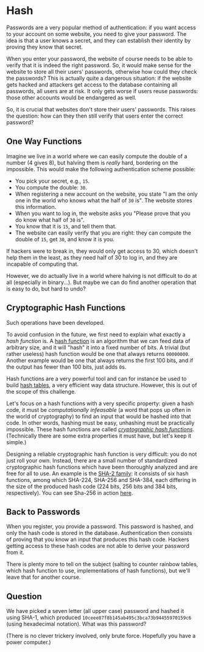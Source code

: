 # Hash

Passwords are a very popular method of authentication: if you want access to your account on some website, you need to give your password.
The idea is that a user knows a secret, and they can establish their identity by proving they know that secret.

When you enter your password, the website of course needs to be able to verify that it is indeed the right password.
So, it would make sense for the website to store all their users' passwords, otherwise how could they check the passwords?
This is actually quite a dangerous situation: if the website gets hacked and attackers get access to the database containing all passwords,
all users are at risk.
It only gets worse if users reuse passwords: those other accounts would be endangered as well.

So, it is crucial that websites don't store their users' passwords.
This raises the question: how can they then still verify that users enter the correct password?

## One Way Functions

Imagine we live in a world where we can easily compute the double of a number (4 gives 8), but halving them is *really* hard, bordering on the impossible.
This would make the following authentication scheme possible:

* You pick your secret, e.g., `15`.
* You compute the double: `30`.
* When registering a new account on the website, you state "I am the only one in the world who knows what the half of `30` is".
  The website stores this information.
* When you want to log in, the website asks you "Please prove that you do know what half of `30` is".
* You know that it is `15`, and tell them that.
* The website can easily verify that you are right: they can compute the double of `15`, get `30`, and know it is you.

If hackers were to break in, they would only get access to 30, which doesn't help them in the least, as they need half of 30 to log in, and they are incapable of computing that.

However, we do actually live in a world where halving is not difficult to do at all (especially in binary...).
But maybe we can do find another operation that is easy to do, but hard to undo?

## Cryptographic Hash Functions

Such operations have been developed.

To avoid confusion in the future, we first need to explain what exactly a *hash function* is.
A [hash function](https://en.wikipedia.org/wiki/Hash_function) is an algorithm that we can feed data of arbitrary size, and it will "hash" it into a fixed number of bits.
A trivial (but rather useless) hash function would be one that always returns `00000000`.
Another example would be one that always returns the first 100 bits, and if the output has fewer than 100 bits, just adds `0`s.

Hash functions are a very powerful tool and can for instance be used to build [hash tables](https://en.wikipedia.org/wiki/Hash_table), a very efficient way data structure.
However, this is out of the scope of this challenge.

Let's focus on a hash functions with a very specific property:
given a hash code, it must be *computationally infeasable* (a word that pops up often in the world of cryptography) to find an input that would be hashed into that code.
In other words, hashing must be easy, unhashing must be practically impossible.
These hash functions are called [*cryptographic hash functions*](https://en.wikipedia.org/wiki/Cryptographic_hash_function).
(Technically there are some extra properties it must have, but let's keep it simple.)

Designing a reliable cryptographic hash function is very difficult: you do not just roll your own.
Instead, there are a small number of standardized cryptographic hash functions which have been thoroughly analyzed and are free for all to use.
An example is the [SHA-2 family](https://en.wikipedia.org/wiki/SHA-2): it consists of six hash functions, among which SHA-224, SHA-256 and SHA-384, each differing
in the size of the produced hash code (224 bits, 256 bits and 384 bits, respectively).
You can see Sha-256 in action [here](https://emn178.github.io/online-tools/sha256.html).

## Back to Passwords

When you register, you provide a password.
This password is hashed, and only the hash code is stored in the database.
Authentication then consists of proving that you know an input that produces this hash code.
Hackers getting access to these hash codes are not able to derive your password from it.

There is plenty more to tell on the subject (salting to counter rainbow tables, which hash function to use, implementations of hash functions),
but we'll leave that for another course.

## Question

We have picked a seven letter (all upper case) password and hashed it using SHA-1, which produced `10ceee87f8b145ab495c3bca73b94455970159c6` (using hexadecimal notation).
What was this password?

(There is no clever trickery involved, only brute force. Hopefully you have a power computer.)
